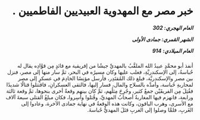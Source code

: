 <h1 dir="rtl">خبر مصر مع المهدوية العبيديين الفاطميين .</h1>

<h5 dir="rtl">العام الهجري:  302

الشهر القمري: جمادى الأولى

العام الميلادي: 914</h5>

<p dir="rtl">أنفذ أبو محمَّدٍ عبيدُ الله الملقَّبُ بالمهديِّ جيشًا من إفريقية مع قائدٍ مِن قوَّادِه يقال له حُباسةُ، إلى الإسكندريَّةِ، فغلب عليها وكان مسيرُه في البحر، ثمَّ سار منها إلى مصر، فنزل بين مصر والإسكندريَّة، فبلغ ذلك المُقتَدِر، فأرسل مؤنِسًا الخادِمَ في عسكرٍ إلى مصر لمحاربةِ حُباسة، وأمدَّه بالسلاح والمال، فسار إليها، فالتقى العسكرانِ، فاقتتلوا قتالًا شديدًا فقُتِلَ مِن الفريقَيْن جمعٌ كثير، وجُرِحَ مِثلُهم، ثمَّ كان بينهم وقعةٌ أخرى بنحوها، ثمَّ وقعة ثالثة ورابعة، فانهزم فيها المغاربةُ أصحابُ المهديِّ، وقُتلوا وأُسِروا، فكان مبلغُ القتلى سبعةَ آلاف مع الأسرى، وهرب الباقون، وكانت هذه الوقعةُ في نهاية جمادى الآخرة، وعادوا إلى الغَربِ، فلمَّا وصلوا إلى الغربِ قتَلَ المهديُّ حُباسةَ.</p></br>
